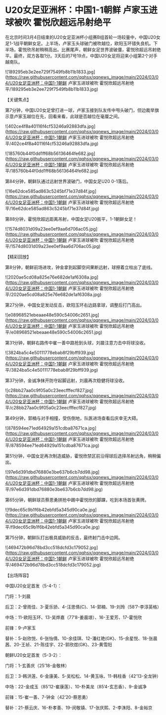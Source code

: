 # U20女足亚洲杯：中国1-1朝鲜 卢家玉进球被吹 霍悦欣超远吊射绝平

在北京时间3月4日结束的U20女足亚洲杯小组赛B组首轮一场较量中，中国U20女足1-1战平朝鲜女足。上半场，卢家玉头球破门被吹越位，欧阳玉环错失良机。下半场，霍悦欣吊射稍稍高出。比赛尾声，朝鲜女足世界波破僵，霍悦欣超远吊射绝平。最终，双方各取1分。3天后的7号19点，中国U20女足将迎来小组第2个对手越南队。

![189295eb3e2ee729f7549fb8b11b1833.jpg](https://raw.githubusercontent.com/qqhsx/qqnews_image/main/2024/03/04/U20女足亚洲杯：中国1-1朝鲜 卢家玉进球被吹 霍悦欣超远吊射绝平/189295eb3e2ee729f7549fb8b11b1833.jpg)

【关键焦点】

第7分钟，中国U20女足曾打进一球，卢家玉接到队友传中甩头破门，但边裁举旗示意卢家玉越位在先，回看来看，此球是否越位在毫厘之间。

![402ce4f8a40116f4cf53246a92883dfa.jpg](https://raw.githubusercontent.com/qqhsx/qqnews_image/main/2024/03/04/U20女足亚洲杯：中国1-1朝鲜 卢家玉进球被吹 霍悦欣超远吊射绝平/402ce4f8a40116f4cf53246a92883dfa.jpg)

![185760b44f0dd1ff68b56136464fe682.jpg](https://raw.githubusercontent.com/qqhsx/qqnews_image/main/2024/03/04/U20女足亚洲杯：中国1-1朝鲜 卢家玉进球被吹 霍悦欣超远吊射绝平/185760b44f0dd1ff68b56136464fe682.jpg)

第84分钟，朝鲜队通过远射世界波破门，中国女足U20 0-1落后。

![16e62dce585ad863c5245bf71e37d84f.jpg](https://raw.githubusercontent.com/qqhsx/qqnews_image/main/2024/03/04/U20女足亚洲杯：中国1-1朝鲜 卢家玉进球被吹 霍悦欣超远吊射绝平/16e62dce585ad863c5245bf71e37d84f.jpg)

第88分钟，霍悦欣超远距离吊射，中国女足U20扳平，1-1朝鲜女足！

![1574d8031d09a23ee0ef9aa6d706ac05.jpg](https://raw.githubusercontent.com/qqhsx/qqnews_image/main/2024/03/04/U20女足亚洲杯：中国1-1朝鲜 卢家玉进球被吹 霍悦欣超远吊射绝平/1574d8031d09a23ee0ef9aa6d706ac05.jpg)

【精彩回放】

第8分钟，朝鲜前场进攻，钟金拿到起脚空间果断远射，球擦着立柱出了底线。

![2020ae5cd08a825e76e682de1af6308a.jpg](https://raw.githubusercontent.com/qqhsx/qqnews_image/main/2024/03/04/U20女足亚洲杯：中国1-1朝鲜 卢家玉进球被吹 霍悦欣超远吊射绝平/2020ae5cd08a825e76e682de1af6308a.jpg)

第27分钟，中国女足发动反击，欧阳玉环右边路拿球，调整后打门高出。

![e08968521ebeaae48e590c54006c2651.jpg](https://raw.githubusercontent.com/qqhsx/qqnews_image/main/2024/03/04/U20女足亚洲杯：中国1-1朝鲜 卢家玉进球被吹 霍悦欣超远吊射绝平/e08968521ebeaae48e590c54006c2651.jpg)

第31分钟，朝鲜右路传中崔一善中路抢到头球，刘晨注意力击中将球没收。

![3824ba5c4e50111778ebab8f29bff939.jpg](https://raw.githubusercontent.com/qqhsx/qqnews_image/main/2024/03/04/U20女足亚洲杯：中国1-1朝鲜 卢家玉进球被吹 霍悦欣超远吊射绝平/3824ba5c4e50111778ebab8f29bff939.jpg)

第37分钟，金诚净抹开防守起脚远射，刘晨再次稳健将球没收。

![c28bb27aa0c9f05a0c23eecfffecf827.jpg](https://raw.githubusercontent.com/qqhsx/qqnews_image/main/2024/03/04/U20女足亚洲杯：中国1-1朝鲜 卢家玉进球被吹 霍悦欣超远吊射绝平/c28bb27aa0c9f05a0c23eecfffecf827.jpg)

第49分钟，郭楠与对手相撞，受伤倒地，队医进场查看后庆幸无大碍。

![878594ee71ed64929a151cdba87671ca.jpg](https://raw.githubusercontent.com/qqhsx/qqnews_image/main/2024/03/04/U20女足亚洲杯：中国1-1朝鲜 卢家玉进球被吹 霍悦欣超远吊射绝平/878594ee71ed64929a151cdba87671ca.jpg)

第51分钟，中国女足再次制造威胁，霍悦欣禁区前沿得球后选择吊射远角，稍稍偏出。

![97e6d391dbd76880e3be637b6cb7dd98.jpg](https://raw.githubusercontent.com/qqhsx/qqnews_image/main/2024/03/04/U20女足亚洲杯：中国1-1朝鲜 卢家玉进球被吹 霍悦欣超远吊射绝平/97e6d391dbd76880e3be637b6cb7dd98.jpg)

第65分钟，朝鲜球员蔡恩勇拼抢中踢中霍悦欣的脚踝，吃到本场首张黄牌。

![f9dec65c9b1f6b42ebfd5a345d90ca0e.jpg](https://raw.githubusercontent.com/qqhsx/qqnews_image/main/2024/03/04/U20女足亚洲杯：中国1-1朝鲜 卢家玉进球被吹 霍悦欣超远吊射绝平/f9dec65c9b1f6b42ebfd5a345d90ca0e.jpg)

第75分钟，朝鲜队打出极具威胁的反击，最终射门击中边网。

![469472b96d78bd3cc518dcfd3c179052.jpg](https://raw.githubusercontent.com/qqhsx/qqnews_image/main/2024/03/04/U20女足亚洲杯：中国1-1朝鲜 卢家玉进球被吹 霍悦欣超远吊射绝平/469472b96d78bd3cc518dcfd3c179052.jpg)

【出场阵容】

中国U20女足首发（5-4-1）：

门将：1-刘晨

后卫：2-曾雨佳、3-夏乐骄、4-汪思倩(C)、14-郭楠、19-刘玲（58’7-李淳英格）

中场：11-欧阳玉环、13-吴烨嘉（77’8-姜晨璟）、16-王爱芳、17-霍悦欣

前锋：9-卢家玉

替补：5-赵欣悦、6-张怡倩、10-余佳琪、12-潘红艳(GK)、15-余星悦、18-张晨茜、20-王祯、21-陈佳宇、22-郭欣煜(GK)、23-黄雪阳

朝鲜U20女足首发（5-3-2）：

门将：1-玄善庆（25’18-金敬林）

后卫：3-韩洪莲、6-金康美、5-吴松松、14-黄玉咏、11-韩柱香（42’13-全龙钟）

中场：22-金成玉（85’12-崔康莲）、10-朴美龙（85’4-玄志香）、9-金诚净

前锋：15-崔一善、7-钟金（42’20-蔡恩勇）

替补：21-蔡云庆、16-朴孝善、19-闵敬镇、17-张庆熙、2-李洙阳、8-金裕京

